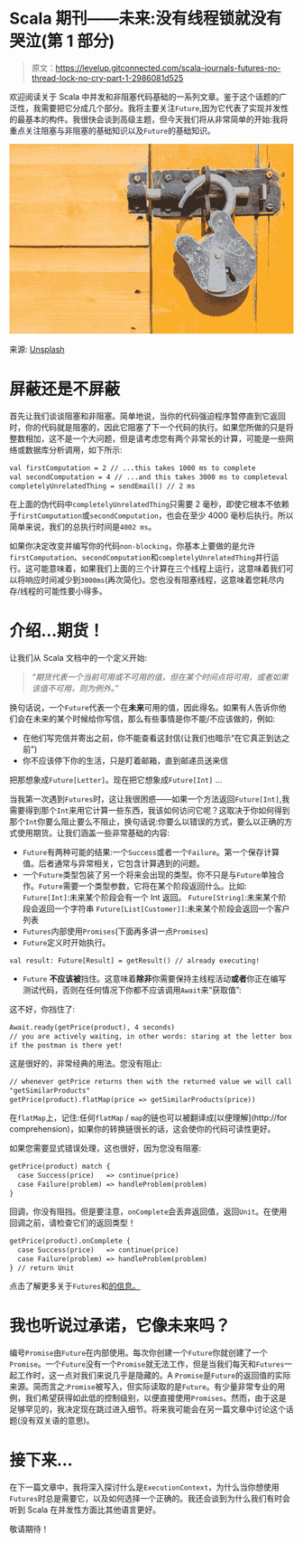 # Scala 期刊——未来:没有线程锁就没有哭泣(第 1 部分)

> 原文：<https://levelup.gitconnected.com/scala-journals-futures-no-thread-lock-no-cry-part-1-2986081d525>

欢迎阅读关于 Scala 中并发和非阻塞代码基础的一系列文章。鉴于这个话题的广泛性，我需要把它分成几个部分。我将主要关注`Future`,因为它代表了实现并发性的最基本的构件。我很快会谈到高级主题，但今天我们将从非常简单的开始:我将重点关注阻塞与非阻塞的基础知识以及`Future`的基础知识。

![](img/c6d5f57747e5acf90fd8c407b10548ce.png)

来源: [Unsplash](https://images.unsplash.com/photo-1586864387634-2f33030dab41?ixlib=rb-1.2.1&ixid=eyJhcHBfaWQiOjEyMDd9&auto=format&fit=crop&w=1650&q=80)

# 屏蔽还是不屏蔽

首先让我们谈谈阻塞和非阻塞。简单地说，当你的代码强迫程序暂停直到它返回时，你的代码就是阻塞的，因此它阻塞了下一个代码的执行。如果您所做的只是将整数相加，这不是一个大问题，但是请考虑您有两个非常长的计算，可能是一些网络或数据库分析调用，如下所示:

```
val firstComputation = 2 // ...this takes 1000 ms to complete
val secondComputation = 4 // ...and this takes 3000 ms to completeval completelyUnrelatedThing = sendEmail() // 2 ms
```

在上面的伪代码中`completelyUnrelatedThing`只需要 2 毫秒，即使它根本不依赖于`firstComputation`或`secondComputation`，也会在至少 4000 毫秒后执行。所以简单来说，我们的总执行时间是`4002 ms`。

如果你决定改变并编写你的代码`non-blocking`，你基本上要做的是允许`firstComputation`、`secondComputation`和`completelyUnrelatedThing`并行运行。这可能意味着，如果我们上面的三个计算在三个线程上运行，这意味着我们可以将响应时间减少到`3000ms`(再次简化)。您也没有阻塞线程，这意味着您耗尽内存/线程的可能性要小得多。

# 介绍…期货！

让我们从 Scala 文档中的一个定义开始:

> *“期货代表一个当前可用或不可用的值，但在某个时间点将可用，或者如果该值不可用，则为例外。”*

换句话说，一个`Future`代表一个在**未来**可用的值，因此得名。如果有人告诉你他们会在未来的某个时候给你写信，那么有些事情是你不能/不应该做的，例如:

*   在他们写完信并寄出之前，你不能查看这封信(让我们也暗示“在它真正到达之前”)
*   你不应该停下你的生活，只是盯着邮箱，直到邮递员送来信

把那想象成`Future[Letter]`。现在把它想象成`Future[Int]` …

当我第一次遇到`Futures`时，这让我很困惑——如果一个方法返回`Future[Int]`,我需要得到那个`Int`来用它计算一些东西，我该如何访问它呢？这取决于你如何得到那个`Int`你要么阻止要么不阻止，换句话说:你要么以错误的方式，要么以正确的方式使用期货。让我们涵盖一些非常基础的内容:

*   `Future`有两种可能的结果:一个`Success`或者一个`Failure`。第一个保存计算值。后者通常与异常相关，它包含计算遇到的问题。
*   一个`Future`类型包装了另一个将来会出现的类型。你不只是与`Future`单独合作。`Future`需要一个类型参数，它将在某个阶段返回什么。比如:
    `Future[Int]`:未来某个阶段会有一个 Int 返回。
    `Future[String]`:未来某个阶段会返回一个字符串
    `Future[List[Customer]]`:未来某个阶段会返回一个客户列表
*   `Futures`内部使用`Promises`(下面再多讲一点`Promises`)
*   `Future`定义时开始执行。

```
val result: Future[Result] = getResult() // already executing!
```

*   `Future` **不应该被**挡住。这意味着**除非**你需要保持主线程活动**或者**你正在编写测试代码，否则在任何情况下你都不应该调用`Await`来“获取值”:

这不好，你挡住了:

```
Await.ready(getPrice(product), 4 seconds) 
// you are actively waiting, in other words: staring at the letter box if the postman is there yet!
```

这是很好的，非常经典的用法。您没有阻止:

```
// whenever getPrice returns then with the returned value we will call "getSimilarProducts" 
getPrice(product).flatMap(price => getSimilarProducts(price))
```

在`flatMap`上，记住:任何`flatMap` / `map`的链也可以被翻译成[以便理解](http://for comprehension)，如果你的转换链很长的话，这会使你的代码可读性更好。

如果您需要显式错误处理，这也很好，因为您没有阻塞:

```
getPrice(product) match {
  case Success(price)   => continue(price)
  case Failure(problem) => handleProblem(problem) 
}
```

回调，你没有阻挡。但是要注意，`onComplete`会丢弃返回值，返回`Unit`。在使用回调之前，请检查它们的返回类型！

```
getPrice(product).onComplete {
  case Success(price)   => continue(price)
  case Failure(problem) => handleProblem(problem) 
} // return Unit
```

点击了解更多关于`Futures`和[的信息。](https://www.scala-lang.org/api/current/scala/concurrent/Future.html)

# 我也听说过承诺，它像未来吗？

编号`Promise`由`Future`在内部使用。每次你创建一个`Future`你就创建了一个`Promise`。一个`Future`没有一个`Promise`就无法工作，但是当我们每天和`Futures`一起工作时，这一点对我们来说几乎是隐藏的。A `Promise`是`Future`的返回值的实际来源。简而言之:`Promise`被写入，但实际读取的是`Future`。有少量非常专业的用例，我们希望获得如此低的控制级别，以便直接使用`Promises`。然而，由于这是足够罕见的，我决定现在跳过进入细节。将来我可能会在另一篇文章中讨论这个话题(没有双关语的意思)。

# 接下来…

在下一篇文章中，我将深入探讨什么是`ExecutionContext`，为什么当你想使用`Futures`时总是需要它，以及如何选择一个正确的。我还会谈到为什么我们有时会听到 Scala 在并发性方面比其他语言更好。

敬请期待！